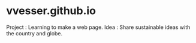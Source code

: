 # vvesser.github.io
Project : Learning to make a web page. 
Idea : Share sustainable ideas with the country and globe.
